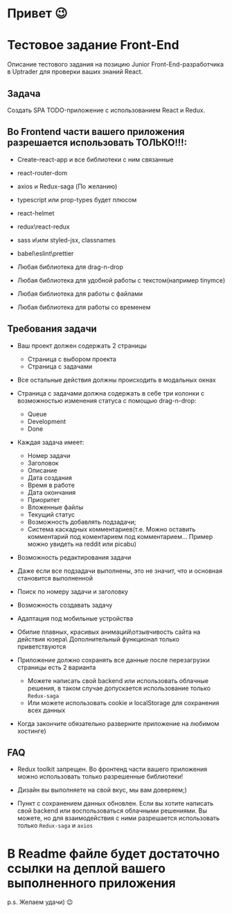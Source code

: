# Привет 😉

# Тестовое задание Front-End

Описание тестового задания на позицию Junior Front-End-разработчика в Uptrader для проверки ваших знаний React.

## Задача

Создать SPA TODO-приложение с использованием React и Redux.

## Во Frontend части вашего приложения разрешается использовать ТОЛЬКО!!!:

- Create-react-app и все библиотеки с ним связанные

- react-router-dom

- axios и Redux-saga (По желанию)

- typescript или prop-types будет плюсом

- react-helmet

- redux\react-redux

- sass и\или styled-jsx, classnames

- babel\eslint\prettier

- Любая библиотека для drag-n-drop

- Любая библиотека для удобной работы с текстом(например tinymce)

- Любая библиотека для работы с файлами

- Любая библиотека для работы со временем

## Требования задачи

- Ваш проект должен содержать 2 страницы
    - Страница с выбором проекта
    - Страница с задачами

- Все остальные действия должны происходить в модальных окнах

- Страница с задачами должна содержать в себе три колонки c возможностью изменения статуса с помощью drag-n-drop:
    - Queue
    - Development
    - Done

- Каждая задача имеет:
    - Номер задачи
    - Заголовок
    - Описание
    - Дата создания
    - Время в работе
    - Дата окончания
    - Приоритет
    - Вложенные файлы
    - Текущий статус
    - Возможность добавлять подзадачи;
    - Система каскадных комментариев(т.е. Можно оставить комментарий под коментарием под комментарием...
      Пример можно увидеть на reddit или picabu)

- Возможность редактирования задачи

- Даже если все подзадачи выполнены, это не значит, что и основная становится выполненной

- Поиск по номеру задачи и заголовку

- Возможность создавать задачу

- Адаптация под мобильные устройства

- Обилие плавных, красивых анимаций\отзывчивость сайта на действия юзера\ Дополнительный функционал только
  приветствуются

- Приложение должно сохранять все данные после перезагрузки страницы есть 2 варианта
    - Можете написать свой backend или использовать облачные решения, в таком случае допускается использование
      только `Redux-saga`
    - Или можете использовать cookie и localStorage для сохранения всех данных

- Когда закончите обязательно разверните приложение на любимом хостинге)

## FAQ

- Redux toolkit запрещен. Во фронтенд части вашего приложения можно использовать только разрешенные библиотеки!

- Дизайн вы выполняете на свой вкус, мы вам доверяем;)

- Пункт с сохранением данных обновлен. Если вы хотите написать свой backend или воспользоваться облачными решениями. Вы
  можете, но для взаимодействия с ними разрешается использовать только `Redux-saga` и `axios`

# В Readme файле будет достаточно ссылки на деплой вашего выполненного приложения

p.s. Желаем удачи) 😉

